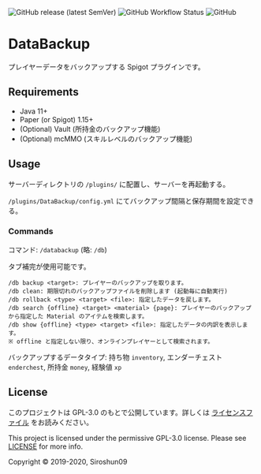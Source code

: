 ![GitHub release (latest SemVer)](https://img.shields.io/github/v/release/okocraft/DataBackup)
![GitHub Workflow Status](https://img.shields.io/github/workflow/status/okocraft/DataBackup/Java%20CI)
![GitHub](https://img.shields.io/github/license/okocraft/DataBackup)

# DataBackup

プレイヤーデータをバックアップする Spigot プラグインです。

## Requirements

- Java 11+ 
- Paper (or Spigot) 1.15+
- (Optional) Vault (所持金のバックアップ機能)
- (Optional) mcMMO (スキルレベルのバックアップ機能)

## Usage

サーバーディレクトリの `/plugins/` に配置し、サーバーを再起動する。

`/plugins/DataBackup/config.yml` にてバックアップ間隔と保存期間を設定できる。

### Commands

コマンド: `/databackup` (略: `/db`)

タブ補完が使用可能です。

```
/db backup <target>: プレイヤーのバックアップを取ります。
/db clean: 期限切れのバックアップファイルを削除します (起動毎に自動実行)
/db rollback <type> <target> <file>: 指定したデータを戻します。
/db search {offline} <target> <material> {page}: プレイヤーのバックアップから指定した Material のアイテムを検索します。
/db show {offline} <type> <target> <file>: 指定したデータの内訳を表示します。
※ offline と指定しない限り、オンラインプレイヤーとして検索されます。
```

バックアップするデータタイプ: 持ち物 `inventory`, エンダーチェスト `enderchest`, 所持金 `money`, 経験値 `xp` 

## License

このプロジェクトは GPL-3.0 のもとで公開しています。詳しくは [ライセンスファイル](LICENSE) をお読みください。

This project is licensed under the permissive GPL-3.0 license. Please see [LICENSE](LICENSE) for more info.

Copyright © 2019-2020, Siroshun09
